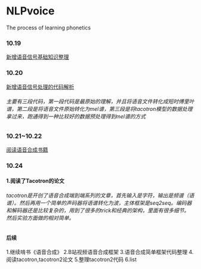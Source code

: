 # NLPvoice
The process of learning phonetics

### 10.19
[新增语音信号基础知识整理](https://github.com/jishengpeng/NLPvoice/blob/main/NlpVoice/signal%20processing/Readme.md)
### 10.20
[新增语音信号处理的代码解析](https://github.com/jishengpeng/NLPvoice/tree/main/NlpVoice/signal%20processing/code)
###### 主要有三段代码，第一段代码是最原始的理解，并且将语音文件转化成短时傅里叶谱，第二段是将语音文件原始转化为mel谱，第三段是将tacotron模型的数据处理拿过来，跑通得到一种比较好的数据预处理得到mel谱的方式

### 10.21~10.22
[阅读语音合成书籍](https://github.com/jishengpeng/NLPvoice/blob/main/text_to_speech.pdf)


### 10.24
#### 1.阅读了Tacotron的论文
###### tacotron是开创了语音合成端到端系列的文章，首先输入是字符，输出是频谱（语谱）。然后再用一个简单的声码器将语谱转化为波，主体框架是seq2seq。编码器和解码器还是比较复杂的，用到了很多的trick和经典的架构，里面有很多细节。然后实验方面做的相对简单。



#### 后续
1.继续啃书《语音合成》
2.B站视频语音合成框架
3.语音合成简单框架代码整理
4.阅读tacotron,tacotron2论文
5.整理tacotron2代码
6.list
